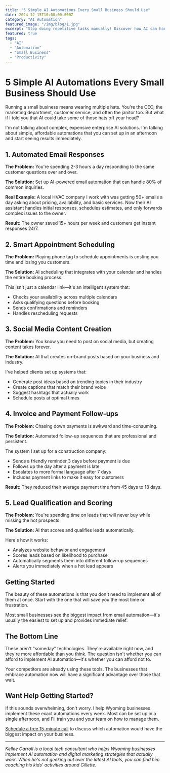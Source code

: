 ```yaml
---
title: "5 Simple AI Automations Every Small Business Should Use"
date: 2024-12-15T10:00:00.000Z
category: "AI Automation"
featured_image: "/img/blog/1.jpg"
excerpt: "Stop doing repetitive tasks manually! Discover how AI can handle your customer emails, appointment scheduling, data entry, and more. These aren't complex enterprise solutions—they're simple automations any Wyoming business can implement today."
featured: true
tags:
  - "AI"
  - "Automation"
  - "Small Business"
  - "Productivity"
---
```


# 5 Simple AI Automations Every Small Business Should Use

Running a small business means wearing multiple hats. You're the CEO, the marketing department, customer service, and often the janitor too. But what if I told you that AI could take some of those hats off your head?

I'm not talking about complex, expensive enterprise AI solutions. I'm talking about simple, affordable automations that you can set up in an afternoon and start seeing results immediately.

## 1. Automated Email Responses

**The Problem:** You're spending 2-3 hours a day responding to the same customer questions over and over.

**The Solution:** Set up AI-powered email automation that can handle 80% of common inquiries.

**Real Example:** A local HVAC company I work with was getting 50+ emails a day asking about pricing, availability, and basic services. Now their AI assistant handles initial responses, schedules estimates, and only forwards complex issues to the owner.

**Result:** The owner saved 15+ hours per week and customers get instant responses 24/7.

## 2. Smart Appointment Scheduling

**The Problem:** Playing phone tag to schedule appointments is costing you time and losing you customers.

**The Solution:** AI scheduling that integrates with your calendar and handles the entire booking process.

This isn't just a calendar link—it's an intelligent system that:
- Checks your availability across multiple calendars
- Asks qualifying questions before booking
- Sends confirmations and reminders
- Handles rescheduling requests

## 3. Social Media Content Creation

**The Problem:** You know you need to post on social media, but creating content takes forever.

**The Solution:** AI that creates on-brand posts based on your business and industry.

I've helped clients set up systems that:
- Generate post ideas based on trending topics in their industry
- Create captions that match their brand voice
- Suggest hashtags that actually work
- Schedule posts at optimal times

## 4. Invoice and Payment Follow-ups

**The Problem:** Chasing down payments is awkward and time-consuming.

**The Solution:** Automated follow-up sequences that are professional and persistent.

The system I set up for a construction company:
- Sends a friendly reminder 3 days before payment is due
- Follows up the day after a payment is late
- Escalates to more formal language after 7 days
- Includes payment links to make it easy for customers

**Result:** They reduced their average payment time from 45 days to 18 days.

## 5. Lead Qualification and Scoring

**The Problem:** You're spending time on leads that will never buy while missing the hot prospects.

**The Solution:** AI that scores and qualifies leads automatically.

Here's how it works:
- Analyzes website behavior and engagement
- Scores leads based on likelihood to purchase
- Automatically segments them into different follow-up sequences
- Alerts you immediately when a hot lead appears

## Getting Started

The beauty of these automations is that you don't need to implement all of them at once. Start with the one that will save you the most time or frustration.

Most small businesses see the biggest impact from email automation—it's usually the easiest to set up and provides immediate relief.

## The Bottom Line

These aren't "someday" technologies. They're available right now, and they're more affordable than you think. The question isn't whether you can afford to implement AI automation—it's whether you can afford not to.

Your competitors are already using these tools. The businesses that embrace automation now will have a significant advantage over those that wait.

## Want Help Getting Started?

If this sounds overwhelming, don't worry. I help Wyoming businesses implement these exact automations every week. Most can be set up in a single afternoon, and I'll train you and your team on how to manage them.

[Schedule a free 15-minute call](contact.html) to discuss which automation would have the biggest impact on your business.

---

*Kellee Carroll is a local tech consultant who helps Wyoming businesses implement AI automation and digital marketing strategies that actually work. When he's not geeking out over the latest AI tools, you can find him coaching his kids' activities around Gillette.*